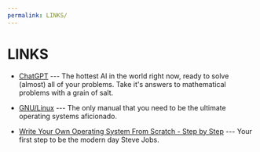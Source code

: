 ```yaml
---
permalink: LINKS/
---
```

# LINKS

* [ChatGPT](https://chat.openai.com/) --- 
The hottest AI in the world right now, ready to solve (almost) all of your problems.
Take it's answers to mathematical problems with a grain of salt.

* [GNU/Linux](https://www.debian.org/doc/manuals/debian-reference/ch01.en.html) ---
  The only manual that you need to be the ultimate operating systems aficionado.

* [Write Your Own Operating System From Scratch - Step by Step](https://www.udemy.com/course/writing-your-own-operating-system-from-scratch/?utm_source=adwords&utm_medium=udemyads&utm_campaign=DSA_Catchall_la.EN_cc.ID&utm_term=_._ag_112265177716_._ad_500831051438_._de_c_._dm__._pl__._ti_dsa-483317574145_._li_9072592_._pd__._&gclid=CjwKCAjwr_CnBhA0EiwAci5sigSWDxvBGdt5YZygWK79diwGHXeIejxmH65hgdLy3rhhgXuDSw7dLxoCgwoQAvD_BwE) ---
  Your first step to be the modern day Steve Jobs.
